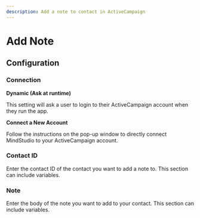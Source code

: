 ```yaml
---
description: Add a note to contact in ActiveCampaign
---
```


# Add Note

## Configuration&#x20;

### Connection <a href="#account" id="account"></a>

**Dynamic (Ask at runtime)**

This setting will ask a user to login to their ActiveCampaign account when they run the app.

**Connect a New Account**

Follow the instructions on the pop-up window to directly connect MindStudio to your ActiveCampaign account.

### Contact ID

Enter the contact ID of the contact you want to add a note to. This section can include variables.

### Note&#x20;

Enter the body of the note you want to add to your contact. This section can include variables.&#x20;
